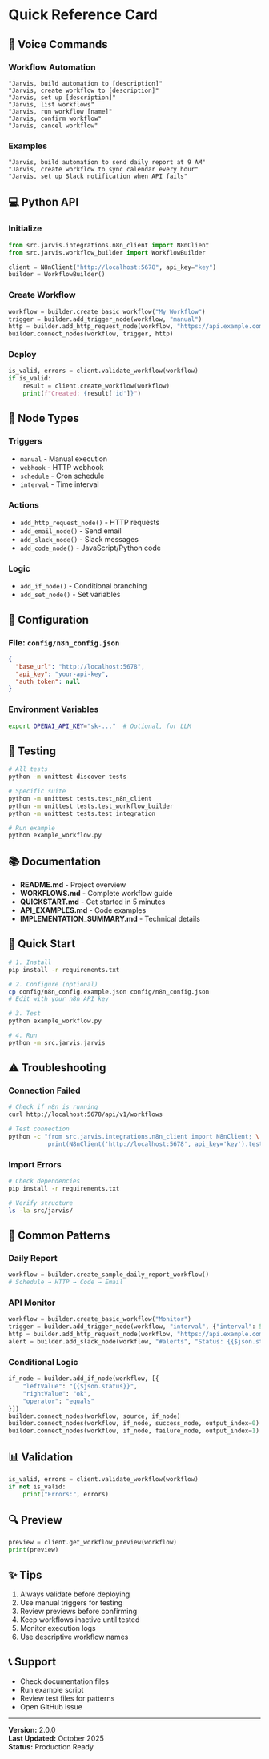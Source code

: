 # Quick Reference Card

## 🎤 Voice Commands

### Workflow Automation
```
"Jarvis, build automation to [description]"
"Jarvis, create workflow to [description]"
"Jarvis, set up [description]"
"Jarvis, list workflows"
"Jarvis, run workflow [name]"
"Jarvis, confirm workflow"
"Jarvis, cancel workflow"
```

### Examples
```
"Jarvis, build automation to send daily report at 9 AM"
"Jarvis, create workflow to sync calendar every hour"
"Jarvis, set up Slack notification when API fails"
```

## 💻 Python API

### Initialize
```python
from src.jarvis.integrations.n8n_client import N8nClient
from src.jarvis.workflow_builder import WorkflowBuilder

client = N8nClient("http://localhost:5678", api_key="key")
builder = WorkflowBuilder()
```

### Create Workflow
```python
workflow = builder.create_basic_workflow("My Workflow")
trigger = builder.add_trigger_node(workflow, "manual")
http = builder.add_http_request_node(workflow, "https://api.example.com")
builder.connect_nodes(workflow, trigger, http)
```

### Deploy
```python
is_valid, errors = client.validate_workflow(workflow)
if is_valid:
    result = client.create_workflow(workflow)
    print(f"Created: {result['id']}")
```

## 📝 Node Types

### Triggers
- `manual` - Manual execution
- `webhook` - HTTP webhook
- `schedule` - Cron schedule
- `interval` - Time interval

### Actions
- `add_http_request_node()` - HTTP requests
- `add_email_node()` - Send email
- `add_slack_node()` - Slack messages
- `add_code_node()` - JavaScript/Python code

### Logic
- `add_if_node()` - Conditional branching
- `add_set_node()` - Set variables

## 🔧 Configuration

### File: `config/n8n_config.json`
```json
{
  "base_url": "http://localhost:5678",
  "api_key": "your-api-key",
  "auth_token": null
}
```

### Environment Variables
```bash
export OPENAI_API_KEY="sk-..."  # Optional, for LLM
```

## 🧪 Testing

```bash
# All tests
python -m unittest discover tests

# Specific suite
python -m unittest tests.test_n8n_client
python -m unittest tests.test_workflow_builder
python -m unittest tests.test_integration

# Run example
python example_workflow.py
```

## 📚 Documentation

- **README.md** - Project overview
- **WORKFLOWS.md** - Complete workflow guide
- **QUICKSTART.md** - Get started in 5 minutes
- **API_EXAMPLES.md** - Code examples
- **IMPLEMENTATION_SUMMARY.md** - Technical details

## 🚀 Quick Start

```bash
# 1. Install
pip install -r requirements.txt

# 2. Configure (optional)
cp config/n8n_config.example.json config/n8n_config.json
# Edit with your n8n API key

# 3. Test
python example_workflow.py

# 4. Run
python -m src.jarvis.jarvis
```

## ⚠️ Troubleshooting

### Connection Failed
```bash
# Check if n8n is running
curl http://localhost:5678/api/v1/workflows

# Test connection
python -c "from src.jarvis.integrations.n8n_client import N8nClient; \
           print(N8nClient('http://localhost:5678', api_key='key').test_connection())"
```

### Import Errors
```bash
# Check dependencies
pip install -r requirements.txt

# Verify structure
ls -la src/jarvis/
```

## 🎯 Common Patterns

### Daily Report
```python
workflow = builder.create_sample_daily_report_workflow()
# Schedule → HTTP → Code → Email
```

### API Monitor
```python
workflow = builder.create_basic_workflow("Monitor")
trigger = builder.add_trigger_node(workflow, "interval", {"interval": 5})
http = builder.add_http_request_node(workflow, "https://api.example.com/health")
alert = builder.add_slack_node(workflow, "#alerts", "Status: {{$json.status}}")
```

### Conditional Logic
```python
if_node = builder.add_if_node(workflow, [{
    "leftValue": "{{$json.status}}",
    "rightValue": "ok",
    "operator": "equals"
}])
builder.connect_nodes(workflow, source, if_node)
builder.connect_nodes(workflow, if_node, success_node, output_index=0)
builder.connect_nodes(workflow, if_node, failure_node, output_index=1)
```

## 📊 Validation

```python
is_valid, errors = client.validate_workflow(workflow)
if not is_valid:
    print("Errors:", errors)
```

## 🔍 Preview

```python
preview = client.get_workflow_preview(workflow)
print(preview)
```

## ✨ Tips

1. Always validate before deploying
2. Use manual triggers for testing
3. Review previews before confirming
4. Keep workflows inactive until tested
5. Monitor execution logs
6. Use descriptive workflow names

## 📞 Support

- Check documentation files
- Run example script
- Review test files for patterns
- Open GitHub issue

---

**Version:** 2.0.0  
**Last Updated:** October 2025  
**Status:** Production Ready
